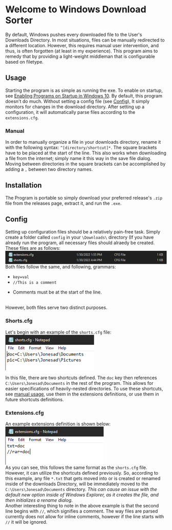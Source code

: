 # Welcome to Windows Download Sorter

By default, Windows pushes every downloaded file to the User's Downloads Directory. In most situations, files can be manually redirected to a different location. However, this requires manual user intervention, and thus, is often forgotten (at least in my experience). This program aims to remedy that by providing a light-weight middleman that is configurable based on filetype.

## Usage

Starting the program is as simple as running the exe. To enable on startup, see [Enabling Programs on Startup in Windows 10](https://www.dell.com/support/kbdoc/en-us/000124550/how-to-add-app-to-startup-in-windows-10). By default, this program doesn't do much. Without setting a config file (see [Config](#Config)), It simply monitors for changes in the download directory. After setting up a configuration, it will automatically parse files according to the `extensions.cfg`.

### Manual
In order to manually organize a file in your downloads directory, rename it with the following syntax: `^[directory/shortcut]*`. The square brackets have to be placed at the start of the line. This also works when downloading a file from the internet; simply name it this way in the save file dialog. Moving between directories in the square brackets can be accomplished by adding a `,` between two directory names. 

## Installation

The Program is portable so simply download your preferred release's `.zip` file from the releases page, extract it, and run the `.exe`. 

## Config

Setting up configuration files should be a relatively pain-free task. Simply create a folder called `config` in your `\Downloads\` directory (If you have already run the program, all necessary files should alraedy be created. These files are as follows: 
<br/>
<img align='center' src='images/needed_files.png' alt='The two needed files are extensions.cfg and shorts.cfg' />
<br/>
Both files follow the same, and following, grammars: 
- `key=val`
- `//This is a comment`
* Comments must be at the start of the line. 
<br/>
However, both files serve two distinct purposes. 

### Shorts.cfg

Let's begin with an example of the `shorts.cfg` file:
<br/>
<img align='center' src='images/shortcuts.png' alt='pic=C:\Users\Jonesad\Pictures next-line doc=C:\Users\Jonesad\Documents' />
<br/>

In this file, there are two shortcuts defined. The `doc` key then references `C:\Users\Jonesad\Documents` in the rest of the program. This allows for easier specifications of heavily-nested directories. To use these shortcuts, see [manual usage](#manual), use them in the extensions definitions, or use them in future shortcuts definitions. 

### Extensions.cfg

An example extensions definition is shown below:
<br/>
<img align='center' src='images/extensions.png' alt='txt=doc next-line //rar=doc' />
<br/>
As you can see, this follows the same format as the `shorts.cfg` file. However, it can utilize the shortcuts defined previously. So, according to this example, any file `*.txt` that gets moved into or is created or renamed inside of the downloads Directory, will be immediately moved to the `C:\Users\Jonesad\Documents` directory. *This can cause an issue with the default new option inside of Windows Explorer, as it creates the file, and then initializes a rename dialog*. <br/>
Another interesting thing to note in the above example is that the second line begins with `//`, which signifies a comment. The way files are parsed currently does not allow for inline comments, however if the line starts with `//` it will be ignored.

